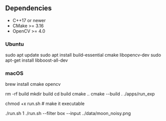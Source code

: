 ## Dependencies
- C++17 or newer
- CMake >= 3.16
- OpenCV >= 4.0

### Ubuntu
sudo apt update
sudo apt install build-essential cmake libopencv-dev
sudo apt-get install libboost-all-dev


### macOS
brew install cmake opencv


rm -rf build
mkdir build
cd build
cmake ..
cmake --build .
./apps/run_exp


chmod +x run.sh   # make it executable

./run.sh 1
./run.sh --filter box --input ../data/moon_noisy.png
